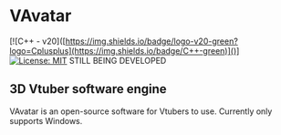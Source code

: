 # VAvatar
[![C++ - v20]([https://img.shields.io/badge/logo-v20-green?logo=Cplusplus](https://img.shields.io/badge/C++-green)]()]
[![License: MIT](https://img.shields.io/badge/License-MIT-green.svg)]([https://opensource.org/licenses/MIT](https://github.com/TxbiG/VAvatar?tab=MIT-1-ov-file))
STILL BEING DEVELOPED

## 3D Vtuber software engine
VAvatar is an open-source software for Vtubers to use.
Currently only supports Windows.
